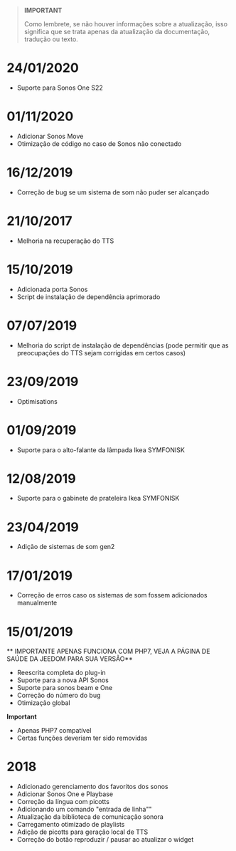 >**IMPORTANT**
>
>Como lembrete, se não houver informações sobre a atualização, isso significa que se trata apenas da atualização da documentação, tradução ou texto.

# 24/01/2020

- Suporte para Sonos One S22

# 01/11/2020

- Adicionar Sonos Move
- Otimização de código no caso de Sonos não conectado

# 16/12/2019

- Correção de bug se um sistema de som não puder ser alcançado

# 21/10/2017

- Melhoria na recuperação do TTS

# 15/10/2019

- Adicionada porta Sonos
- Script de instalação de dependência aprimorado

# 07/07/2019

- Melhoria do script de instalação de dependências (pode permitir que as preocupações do TTS sejam corrigidas em certos casos)

# 23/09/2019

- Optimisations

# 01/09/2019

- Suporte para o alto-falante da lâmpada Ikea SYMFONISK

# 12/08/2019

- Suporte para o gabinete de prateleira Ikea SYMFONISK

# 23/04/2019

- Adição de sistemas de som gen2

# 17/01/2019

- Correção de erros caso os sistemas de som fossem adicionados manualmente

# 15/01/2019

** IMPORTANTE APENAS FUNCIONA COM PHP7, VEJA A PÁGINA DE SAÚDE DA JEEDOM PARA SUA VERSÃO**

- Reescrita completa do plug-in
- Suporte para a nova API Sonos
- Suporte para sonos beam e One
- Correção do número do bug
- Otimização global

**Important**
- Apenas PHP7 compatível
- Certas funções deveriam ter sido removidas


# 2018

- 	Adicionado gerenciamento dos favoritos dos sonos
-   Adicionar Sonos One e Playbase
-   Correção da língua com picotts
-   Adicionando um comando "entrada de linha""
-   Atualização da biblioteca de comunicação sonora
-   Carregamento otimizado de playlists
-   Adição de picotts para geração local de TTS
-   Correção do botão reproduzir / pausar ao atualizar o widget
